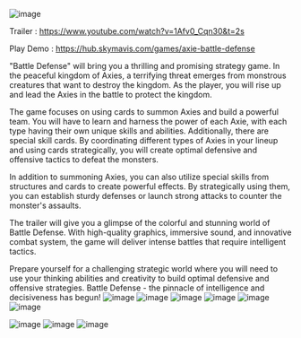 
![image](https://github.com/IAmMinhKhoa/Axe-Defense/assets/88275892/da578502-319c-4b68-a96b-ebe79ea0c357)


Trailer : https://www.youtube.com/watch?v=1Afv0_Cqn30&t=2s

Play Demo : https://hub.skymavis.com/games/axie-battle-defense





"Battle Defense" will bring you a thrilling and promising strategy game. In the peaceful kingdom of Axies, a terrifying threat emerges from monstrous creatures that want to destroy the kingdom. As the player, you will rise up and lead the Axies in the battle to protect the kingdom.

The game focuses on using cards to summon Axies and build a powerful team. You will have to learn and harness the power of each Axie, with each type having their own unique skills and abilities. Additionally, there are special skill cards. By coordinating different types of Axies in your lineup and using cards strategically, you will create optimal defensive and offensive tactics to defeat the monsters.

In addition to summoning Axies, you can also utilize special skills from structures and cards to create powerful effects. By strategically using them, you can establish sturdy defenses or launch strong attacks to counter the monster's assaults.

The trailer will give you a glimpse of the colorful and stunning world of Battle Defense. With high-quality graphics, immersive sound, and innovative combat system, the game will deliver intense battles that require intelligent tactics.

Prepare yourself for a challenging strategic world where you will need to use your thinking abilities and creativity to build optimal defensive and offensive strategies. Battle Defense - the pinnacle of intelligence and decisiveness has begun!
![image](https://github.com/IAmMinhKhoa/Axe-Defense/assets/88275892/7e6839f1-b82f-405c-9fcb-4cc5b9159de9)
![image](https://github.com/IAmMinhKhoa/Axe-Defense/assets/88275892/cbe89e6c-dce4-4d68-ab5a-01e17f82626b)
![image](https://github.com/IAmMinhKhoa/Axe-Defense/assets/88275892/ff619842-5c54-458b-8862-bb9d3a3d178f)
![image](https://github.com/IAmMinhKhoa/Axe-Defense/assets/88275892/c6e8cb18-c169-4858-b797-9a9e3e629fae)
![image](https://github.com/IAmMinhKhoa/Axe-Defense/assets/88275892/033c9238-8ca6-4fa1-8b9d-d1ad55e0ffcd)
![image](https://github.com/IAmMinhKhoa/Axe-Defense/assets/88275892/2bd422fd-9790-44f3-b5cc-91e0ab6fe43d)

![image](https://github.com/IAmMinhKhoa/Axe-Defense/assets/88275892/e112fa58-5c2c-4cf0-832d-a1977e736b8f)
![image](https://github.com/IAmMinhKhoa/Axe-Defense/assets/88275892/0984473a-b00f-4d42-b7d8-625423b8e8a5)
![image](https://github.com/IAmMinhKhoa/Axe-Defense/assets/88275892/e883f906-5ac4-4c0e-a64f-bbb2a4abd995)


